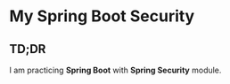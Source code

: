 # My Spring Boot Security

## TD;DR
I am practicing **Spring Boot** with **Spring Security** module.
